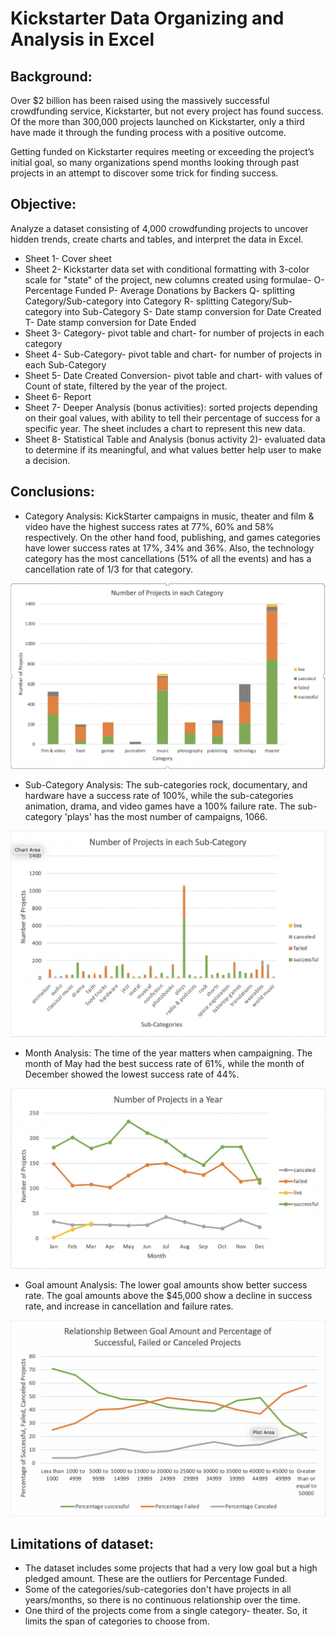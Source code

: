 # Kickstarter Data Organizing and Analysis in Excel

## Background:
Over $2 billion has been raised using the massively successful crowdfunding service, Kickstarter, but not every project has found success. Of the more than 300,000 projects launched on Kickstarter, only a third have made it through the funding process with a positive outcome.

Getting funded on Kickstarter requires meeting or exceeding the project’s initial goal, so many organizations spend months looking through past projects in an attempt to discover some trick for finding success.

## Objective: 
Analyze a dataset consisting of 4,000 crowdfunding projects to uncover hidden trends, create charts and tables, and interpret the data in Excel.
  
* Sheet 1- Cover sheet
* Sheet 2- Kickstarter data set with conditional formatting with 3-color scale for "state" of the project, new columns created using formulae- 
    O- Percentage Funded
    P- Average Donations by Backers
    Q- splitting Category/Sub-category into Category
    R- splitting Category/Sub-category into Sub-Category
    S- Date stamp conversion for Date Created
    T- Date stamp conversion for Date Ended
* Sheet 3- Category- pivot table and chart- for number of projects in each category
* Sheet 4- Sub-Category- pivot table and chart- for number of projects in each Sub-Category
* Sheet 5- Date Created Conversion- pivot table and chart- with values of Count of state, filtered by the year of the project.
* Sheet 6- Report
* Sheet 7- Deeper Analysis (bonus activities): sorted projects depending on their goal values, with ability to tell their percentage of success for a specific year. The sheet includes a chart to represent this new data.
* Sheet 8- Statistical Table and Analysis (bonus activity 2)- evaluated data to determine if its meaningful, and what values better help user to make a decision.

## Conclusions:

* Category Analysis: KickStarter campaigns in music, theater and film & video have the highest success rates at 77%, 60% and 58% respectively. On the other hand food, publishing, and games categories have lower success rates at 17%, 34% and 36%. Also, the technology category has the most cancellations (51% of all the events) and has a cancellation rate of 1/3 for that category.

![](https://github.com/poonam-ux/Excel-kickstarter_data_organization_analysis/blob/main/visualizations/Excel_kickstarter_viz1.png)

* Sub-Category Analysis: The sub-categories rock, documentary, and hardware have a success rate of 100%, while the sub-categories animation, drama, and video games have a 100% failure rate. The sub-category 'plays' has the most number of campaigns, 1066.

![](https://github.com/poonam-ux/Excel-kickstarter_data_organization_analysis/blob/main/visualizations/Excel_kickstarter_viz2.png)

* Month Analysis: The time of the year matters when campaigning. The month of May had the best success rate of 61%, while the month of December showed the lowest success rate of 44%.

![](https://github.com/poonam-ux/Excel-kickstarter_data_organization_analysis/blob/main/visualizations/Excel_kickstarter_viz3.png)

* Goal amount Analysis: The lower goal amounts show better success rate. The goal amounts above the $45,000 show a decline in success rate, and increase in cancellation and failure rates.

![](https://github.com/poonam-ux/Excel-kickstarter_data_organization_analysis/blob/main/visualizations/Excel_kickstarter_viz4.png)

## Limitations of dataset: 
* The dataset includes some projects that had a very low goal but a high pledged amount. These are the outliers for Percentage Funded. 
* Some of the categories/sub-categories don't have projects in all years/months, so there is no continuous relationship over the time. 
* One third of the projects come from a single category- theater. So, it limits the span of categories to choose from. 
